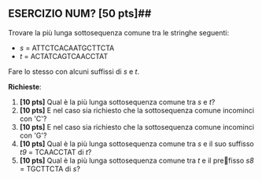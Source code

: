 ## ESERCIZIO NUM? \[50 pts\]##

Trovare la più lunga sottosequenza comune tra le stringhe seguenti:
- _s_ = ATTCTCACAATGCTTCTA
- _t_ = ACTATCAGTCAACCTAT

Fare lo stesso con alcuni suffissi di _s_ e _t_.

__Richieste__:
1. __\[10 pts\]__ Qual è la più lunga sottosequenza comune tra _s_ e _t_?
2. __\[10 pts\]__ E nel caso sia richiesto che la sottosequenza comune incominci con 'C'?
3. __\[10 pts\]__ E nel caso sia richiesto che la sottosequenza comune incominci con 'G'?
3. __\[10 pts\]__ Qual è la più lunga sottosequenza comune tra _s_ e il suo suffisso _t9_ = TCAACCTAT di _t_?
4. __\[10 pts\]__ Qual è la più lunga sottosequenza comune tra _t_ e il prefisso _s8_ = TGCTTCTA di _s_?
